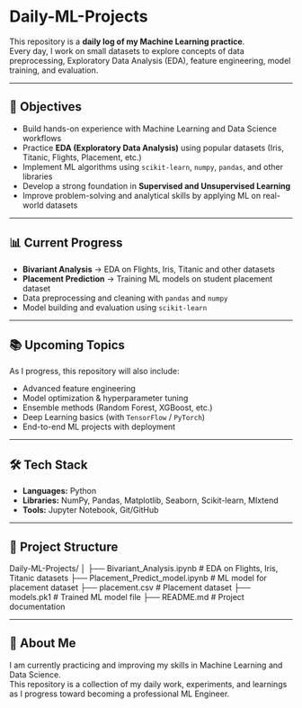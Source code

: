 # Daily-ML-Projects  

This repository is a **daily log of my Machine Learning practice**.  
Every day, I work on small datasets to explore concepts of data preprocessing, Exploratory Data Analysis (EDA), feature engineering, model training, and evaluation.  

---

## 📌 Objectives  
- Build hands-on experience with Machine Learning and Data Science workflows  
- Practice **EDA (Exploratory Data Analysis)** using popular datasets (Iris, Titanic, Flights, Placement, etc.)  
- Implement ML algorithms using `scikit-learn`, `numpy`, `pandas`, and other libraries  
- Develop a strong foundation in **Supervised and Unsupervised Learning**  
- Improve problem-solving and analytical skills by applying ML on real-world datasets  

---

## 📊 Current Progress  
- **Bivariant Analysis** → EDA on Flights, Iris, Titanic and other datasets  
- **Placement Prediction** → Training ML models on student placement dataset  
- Data preprocessing and cleaning with `pandas` and `numpy`  
- Model building and evaluation using `scikit-learn`  

---

## 📚 Upcoming Topics  
As I progress, this repository will also include:  
- Advanced feature engineering  
- Model optimization & hyperparameter tuning  
- Ensemble methods (Random Forest, XGBoost, etc.)  
- Deep Learning basics (with `TensorFlow` / `PyTorch`)  
- End-to-end ML projects with deployment  

---

## 🛠️ Tech Stack  
- **Languages:** Python  
- **Libraries:** NumPy, Pandas, Matplotlib, Seaborn, Scikit-learn, Mlxtend  
- **Tools:** Jupyter Notebook, Git/GitHub  

---

## 📂 Project Structure  
Daily-ML-Projects/
│
├── Bivariant_Analysis.ipynb # EDA on Flights, Iris, Titanic datasets
├── Placement_Predict_model.ipynb # ML model for placement dataset
├── placement.csv # Placement dataset
├── models.pk1 # Trained ML model file
├── README.md # Project documentation

---


## 🤖 About Me  
I am currently practicing and improving my skills in Machine Learning and Data Science.  
This repository is a collection of my daily work, experiments, and learnings as I progress toward becoming a professional ML Engineer.  
